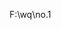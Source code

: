 F:\wq\no.1
<script language="JavaScript">
function thousands_separators(num) {
  var num = (num || 0).toString(), re = /d{3}$/, result = '';

    while ( re.test(num) ) {

        result = RegExp.lastMatch + result;

        if (num !== RegExp.lastMatch) {

            result = ',' + result;

            num = RegExp.leftContext;

        } else {

            num = '';

            break;

        }

    }

    if (num) { result = num + result; }

    return result;

}

module.exports = thousands_separators;
</script>
